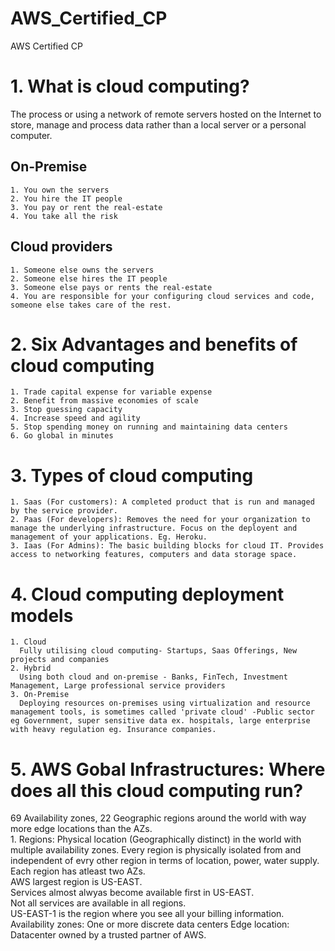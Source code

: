 # AWS_Certified_CP
AWS Certified CP

# 1. What is cloud computing?
The process or using a network of remote servers hosted on the Internet to store, manage and process data rather than a local server or a personal computer.
## On-Premise
    1. You own the servers
    2. You hire the IT people
    3. You pay or rent the real-estate
    4. You take all the risk
## Cloud providers
    1. Someone else owns the servers
    2. Someone else hires the IT people
    3. Someone else pays or rents the real-estate
    4. You are responsible for your configuring cloud services and code, someone else takes care of the rest.
# 2. Six Advantages and benefits of cloud computing
    1. Trade capital expense for variable expense
    2. Benefit from massive economies of scale
    3. Stop guessing capacity
    4. Increase speed and agility
    5. Stop spending money on running and maintaining data centers
    6. Go global in minutes
# 3. Types of cloud computing
    1. Saas (For customers): A completed product that is run and managed by the service provider.
    2. Paas (For developers): Removes the need for your organization to manage the underlying infrastructure. Focus on the deployent and management of your applications. Eg. Heroku.
    3. Iaas (For Admins): The basic building blocks for cloud IT. Provides access to networking features, computers and data storage space.
# 4. Cloud computing deployment models
    1. Cloud
      Fully utilising cloud computing- Startups, Saas Offerings, New projects and companies
    2. Hybrid
      Using both cloud and on-premise - Banks, FinTech, Investment Management, Large professional service providers
    3. On-Premise
      Deploying resources on-premises using virtualization and resource management tools, is sometimes called 'private cloud' -Public sector eg Government, super sensitive data ex. hospitals, large enterprise with heavy regulation eg. Insurance companies.
# 5. AWS Gobal Infrastructures: Where does all this cloud computing run?
  69 Availability zones, 22 Geographic regions around the world with way more edge locations than the AZs.   
    1. Regions: Physical location (Geographically distinct) in the world with multiple availability zones. Every region is physically isolated from and independent of evry other region in terms of location, power, water supply.    
  Each region has atleast two AZs.   
  AWS largest region is US-EAST.   
  Services almost alwyas become available first in US-EAST.   
  Not all services are available in all regions.   
  US-EAST-1 is the region where you see all your billing information.   
  Availability zones: One or more discrete data centers
  Edge location: Datacenter owned by a trusted partner of AWS.
  
